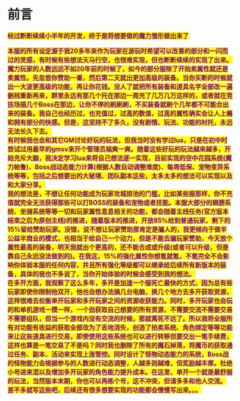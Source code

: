 # 前言

&#x20; <mark style="color:purple;">**经过断断续续小半年的开发，终于是将想要做的魔力雏形做出来了**</mark>

&#x20; <mark style="color:purple;">**本服的所有设定源于我20多年来作为玩家在游玩时希望可以改善的部分和一闪而过的灵感，有时候有些想法天马行空，也很难实现，但也断断续续的实现了出来。**</mark>\
&#x20; <mark style="color:purple;">**魔力玩家的人数远远不如20年前的时候了，如今的部分服除了开始卖属性就还是卖属性。先忽悠你赞助一番，然后第二天就出更加高级的装备。当你买断的时候就出一大波更高级的功能，再让你花钱。没人了就把所有装备和道具名字全部改一遍删档重新再来，群里永远有那几个托在那边一周充了几万几万这样的，或者就在竞技场插几个Boss在那边，让你不停的刷刷刷，不买装备就刷个几年都不可能合出来的装备。我自己也经历过，也充值过，过高的数值，过高的属性确实会让人上瘾和拥有部分的快感。但是，这坚持不了多久，没有剧情、玩法、功能的衬托，永远无法长久下去。**</mark>\
&#x20; <mark style="color:purple;">**有时候我也会和其它GM讨论好玩的玩法，但我当时没有学过lua，只是在初中时尝试过用最早的gmsv来开个管理员端爽一爽。随着这些好玩的玩法越来越多，开始充斥大脑，我决定学习lua来将自己想法逐一实现，目前实现的空中花园系统(魔力帕鲁)、Boss战动态能力计算(根据人数自动调整难度)、每周低保、宠物变异系统等等，包括之后想要出的大秘境、团队副本这些，太多太多的想法可以实现以及和大家分享。**</mark>\
&#x20; <mark style="color:purple;">**我的想法是，不想让任何功能成为玩家攻城掠池的门槛，比如某些服那样，你不充值就完全无法获得那些可以打BOSS的装备和宠物或者技能。本服大部分的翅膀系统、坐骑系统等等一切和玩家属性息息相关的功能，都会随着主线任务(官方版本结束之后为原创主线)的推进，随着版本的推进，开放85%给到普通玩家，剩下的15%留给赞助玩家。没错，说不想让玩家赞助那肯定是骗人的，我更倾向于做半公益半商业的模式，也相当于给自己一个动力，但是不能去骗玩家赞助，今天放个属性最高的装备，明天我就出个更高的，还不能合成或升级(或者可以升级，但是靠自己永远没法做到的)。在我这，15%的强化属性你想氪就氪，不氪完全不会影响你体验本服的任何内容，并且所有强化等级都可以继承给后续所有新版本的装备，具体的我也不多说了，当你开始体验的时候会感受到我的想法。**</mark>\
&#x20; <mark style="color:purple;">**在多开方面，我观察了这么多年，多开是加速一个服死亡最快的方式，因为总有些玩家即使你限制他双开，他也会想办法搞几台电脑，换几个地方去多开获取资源，这样很难去权衡单开玩家和多开玩家之间的资源收获能力。同时，多开玩家也会玩的和单机游戏一模一样，一个劲获取自己想要的所有资源，不需要交流不需要交易不需要组队，但当一个游戏内没有交流的时候，那就离死不远了。所以我将全服所有对功能有收益的获取全部改为了丢地消失，创造了拍卖系统、角色绑定等等功能来让这些道具进行交易，即使使用这些系统也可以进行转移但要交出一笔手续费，这样也算是一笔交易了不是吗？同时我也删除了所有的魔石掉落，将魔币的获取通过任务、副本、活动来实现上涨管控。同时设计了怪物动态能力的系统，Boss战的怪物能力会根据参与的人数进行动态调整，人越多则越难，但奖励越丰厚。杜绝小号进来混以及增加多开玩家的角色能力提升成本。在这里，单开一个就是最舒服的玩法，当然版本末期，你也可以再练个号，这不冲突，但请多多和他人交流。**</mark>\
&#x20; <mark style="color:purple;">**差不多就写这些吧，后续还有很多想要实现的功能都会慢慢写出来。。。**</mark>
